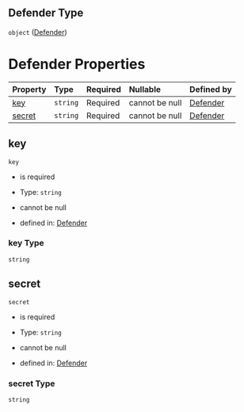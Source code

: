 ## Defender Type

`object` ([Defender](defender.md))

# Defender Properties

| Property          | Type     | Required | Nullable       | Defined by                                                               |
| :---------------- | :------- | :------- | :------------- | :----------------------------------------------------------------------- |
| [key](#key)       | `string` | Required | cannot be null | [Defender](defender-properties-key.md "#/properties/key")       |
| [secret](#secret) | `string` | Required | cannot be null | [Defender](defender-properties-secret.md "#/properties/secret") |

## key



`key`

*   is required

*   Type: `string`

*   cannot be null

*   defined in: [Defender](defender-properties-key.md "#/properties/key")

### key Type

`string`

## secret



`secret`

*   is required

*   Type: `string`

*   cannot be null

*   defined in: [Defender](defender-properties-secret.md "#/properties/secret")

### secret Type

`string`
